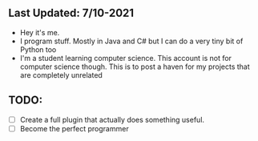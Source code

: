 ## Last Updated: 7/10-2021

- Hey it's me.
- I program stuff. Mostly in Java and C# but I can do a very tiny bit of Python too
- I'm a student learning computer science. This account is not for computer science though. This is to post a haven for my projects that are completely unrelated

## TODO:
- [ ] Create a full plugin that actually does something useful.
- [ ] Become the perfect programmer
<!---
iffyspeak-chroma/iffyspeak-chroma is a ✨ special ✨ repository because its `README.md` (this file) appears on your GitHub profile.
You can click the Preview link to take a look at your changes.
--->
